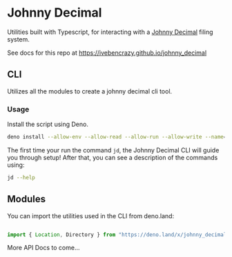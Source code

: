# Johnny Decimal

Utilities built with Typescript, for interacting with a
[Johnny Decimal](https://johnnydecimal.com/) filing system.

See docs for this repo at https://ivebencrazy.github.io/johnny_decimal

## CLI

Utilizes all the modules to create a johnny decimal cli tool.


### Usage

Install the script using Deno.

```sh
deno install --allow-env --allow-read --allow-run --allow-write --name=jd https://deno.land/x/johnny_decimal@0.1.3/main.ts

```

The first time your run the command `jd`, the Johnny Decimal CLI will guide you through setup!
After that, you can see a description of the commands using:

```sh
jd --help
```

## Modules

You can import the utilities used in the CLI from deno.land:

```js

import { Location, Directory } from "https://deno.land/x/johnny_decimal";

```

More API Docs to come...
